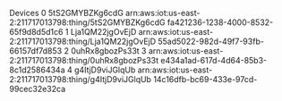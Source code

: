Devices 
0
5tS2GMYBZKg6cdG
arn:aws:iot:us-east-2:211717013798:thing/5tS2GMYBZKg6cdG fa421236-1238-4000-8532-65f9d8d5d1c6
1
Lja1QM22jgOvEjD
arn:aws:iot:us-east-2:211717013798:thing/Lja1QM22jgOvEjD 55ad5022-982d-49f7-93fb-66157df7d853
2
0uhRx8gbozPs33t
3
arn:aws:iot:us-east-2:211717013798:thing/0uhRx8gbozPs33t e434a1ad-617d-4d64-85b3-8c1d2586434a
4
g4ItjD9viJGlqUb
arn:aws:iot:us-east-2:211717013798:thing/g4ItjD9viJGlqUb 14c16dfb-bc69-433e-97cd-99cec32e32ca
